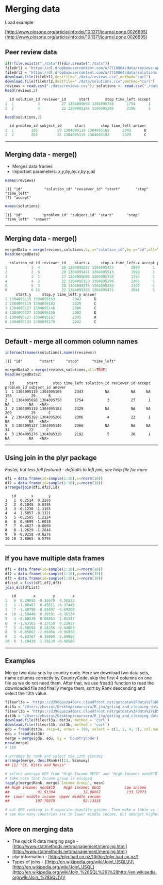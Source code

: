 # Merging data

Load example

[http://www.plosone.org/article/info:doi/10.1371/journal.pone.0026895](http://www.plosone.org/article/info:doi/10.1371/journal.pone.0026895)

## Peer review data

```r
if(!file.exists("./data")){dir.create("./data")}
fileUrl1 = "https://dl.dropboxusercontent.com/u/7710864/data/reviews-apr29.csv"
fileUrl2 = "https://dl.dropboxusercontent.com/u/7710864/data/solutions-apr29.csv"
download.file(fileUrl1,destfile="./data/reviews.csv",method="curl")
download.file(fileUrl2,destfile="./data/solutions.csv",method="curl")
reviews = read.csv("./data/reviews.csv"); solutions <- read.csv("./data/solutions.csv")
head(reviews,2)
```

```r
  id solution_id reviewer_id      start       stop time_left accept
1  1           3          27 1304095698 1304095758      1754      1
2  2           4          22 1304095188 1304095206      2306      1
```

```r
head(solutions,2)
```

```r
  id problem_id subject_id      start       stop time_left answer
1  1        156         29 1304095119 1304095169      2343      B
2  2        269         25 1304095119 1304095183      2329      C
```

---

## Merging data - merge\(\)

* Merges data frames
* Important parameters: _x_,_y_,_by_,_by.x_,_by.y_,_all_

```r
names(reviews)
```

```
[1] "id"          "solution_id" "reviewer_id" "start"       "stop"        "time_left"  
[7] "accept"
```

```r
names(solutions)
```

```
[1] "id"         "problem_id" "subject_id" "start"      "stop"       "time_left"  "answer"
```

---

## Merging data - merge\(\)

```r
mergedData = merge(reviews,solutions,by.x="solution_id",by.y="id",all=TRUE)
head(mergedData)
```

```r
  solution_id id reviewer_id    start.x     stop.x time_left.x accept problem_id subject_id
1           1  4          26 1304095267 1304095423        2089      1        156         29
2           2  6          29 1304095471 1304095513        1999      1        269         25
3           3  1          27 1304095698 1304095758        1754      1         34         22
4           4  2          22 1304095188 1304095206        2306      1         19         23
5           5  3          28 1304095276 1304095320        2192      1        605         26
6           6 16          22 1304095303 1304095471        2041      1        384         27
     start.y     stop.y time_left.y answer
1 1304095119 1304095169        2343      B
2 1304095119 1304095183        2329      C
3 1304095127 1304095146        2366      C
4 1304095127 1304095150        2362      D
5 1304095127 1304095167        2345      A
6 1304095131 1304095270        2242      C
```

---

## Default - merge all common column names

```r
intersect(names(solutions),names(reviews))
```

```
[1] "id"        "start"     "stop"      "time_left"
```

```r
mergedData2 = merge(reviews,solutions,all=TRUE)
head(mergedData2)
```

```
  id      start       stop time_left solution_id reviewer_id accept problem_id subject_id answer
1  1 1304095119 1304095169      2343          NA          NA     NA        156         29      B
2  1 1304095698 1304095758      1754           3          27      1         NA         NA   <NA>
3  2 1304095119 1304095183      2329          NA          NA     NA        269         25      C
4  2 1304095188 1304095206      2306           4          22      1         NA         NA   <NA>
5  3 1304095127 1304095146      2366          NA          NA     NA         34         22      C
6  3 1304095276 1304095320      2192           5          28      1         NA         NA   <NA>
```

---

## Using join in the plyr package

_Faster, but less full featured - defaults to left join, see help file for more_

```r
df1 = data.frame(id=sample(1:10),x=rnorm(10))
df2 = data.frame(id=sample(1:10),y=rnorm(10))
arrange(join(df1,df2),id)
```

```
   id       x       y
1   1  0.2514  0.2286
2   2  0.1048  0.8395
3   3 -0.1230 -1.1165
4   4  1.5057 -0.1121
5   5 -0.2505  1.2124
6   6  0.4699 -1.6038
7   7  0.4627 -0.8060
8   8 -1.2629 -1.2848
9   9 -0.9258 -0.8276
10 10  2.8065  0.5794
```

---

## If you have multiple data frames

```r
df1 = data.frame(id=sample(1:10),x=rnorm(10))
df2 = data.frame(id=sample(1:10),y=rnorm(10))
df3 = data.frame(id=sample(1:10),z=rnorm(10))
dfList = list(df1,df2,df3)
join_all(dfList)
```

```r
   id        x        y        z
1   6  0.39093 -0.16670  0.56523
2   1 -1.90467  0.43811 -0.37449
3   7 -1.48798 -0.85497 -0.69209
4  10 -2.59440  0.39591 -0.36134
5   3 -0.08539  0.08053  1.01247
6   4 -1.63165 -0.13158  0.21927
7   5 -0.50594  0.24256 -0.44003
8   9 -0.85062 -2.08066 -0.96950
9   2 -0.63767 -0.10069  0.09002
10  8  1.20439  1.29138 -0.88586
```

---

## Examples

Merge two data sets by country code. Here we download two data sets, name columns correctly by CountryCode, skip the first 4 columns on one file as we do not need them. After that, we use fread\(\) function to read the downloaded file and finally merge them, sort by Rank descending and select the 13th value.

```r
fileurl3a = 'https://d396qusza40orc.cloudfront.net/getdata%2Fdata%2FGDP.csv'
dst3a = '/Users/zhusiqi/Desktop/coursera/R_jhu/geting_and_cleaning_data/week3/q3a.csv'
fileurl3b = 'https://d396qusza40orc.cloudfront.net/getdata%2Fdata%2FEDSTATS_Country.csv'
dst3b = '/Users/zhusiqi/Desktop/coursera/R_jhu/geting_and_cleaning_data/week3/q3b.csv'
download.file(fileurl3a, dst3a, method = 'curl')
download.file(fileurl3b, dst3b, method = 'curl')
gdp = fread(dst3a, skip=4, nrows = 190, select = c(1, 2, 4, 5), col.names=c("CountryCode", "Rank", "Economy", "Total"))
edu = fread(dst3b)
merge = merge(gdp, edu, by = 'CountryCode')
nrow(merge)
# 189

# arrange by rank and select the 13th economy
arrange(merge, desc(Rank))[13, Economy]
## [1] "St. Kitts and Nevis"

# select average GDP from "High Income OECD" and "High Income: nonOECD"
# take note that Income group is escaped
tapply(merge$Rank, merge$`Income Group`, mean)
## High income: nonOECD    High income: OECD           Low income 
##             91.91304             32.96667            133.72973 
##  Lower middle income  Upper middle income 
##            107.70370             92.13333

# cut GPD ranking in 5 separate quantile groups. Then make a table vs Income.Group 
# see how many countries are in lower middle income, but amongst highest GDP
```

## More on merging data

* The quick R data merging page - [http://www.statmethods.net/management/merging.html](http://www.statmethods.net/management/merging.html)
* plyr information - [http://plyr.had.co.nz/](http://plyr.had.co.nz/)
* Types of joins - \[[http://en.wikipedia.org/wiki/Join\_\(SQL\)\]\(http://en.wikipedia.org/wiki/Join\_\(SQL](http://en.wikipedia.org/wiki/Join_%28SQL%29]%28http://en.wikipedia.org/wiki/Join_%28SQL)\)\)



